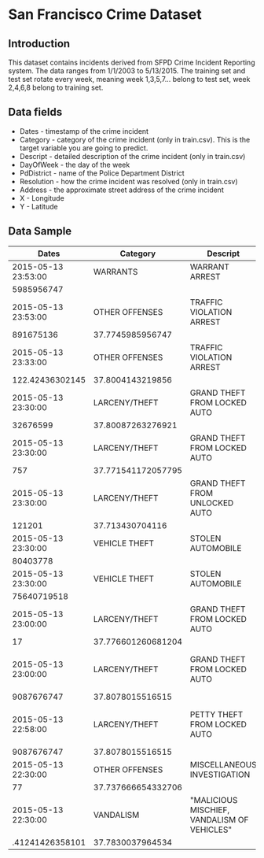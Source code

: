 # San Francisco Crime Dataset


## Introduction

This dataset contains incidents derived from SFPD Crime Incident Reporting system. The data ranges from 1/1/2003 to 5/13/2015. The training set and test set rotate every week, meaning week 1,3,5,7... belong to test set, week 2,4,6,8 belong to training set. 



## Data fields

 * Dates - timestamp of the crime incident
 * Category - category of the crime incident (only in train.csv). This is the target variable you are going to predict.
 * Descript - detailed description of the crime incident (only in train.csv)
 * DayOfWeek - the day of the week
 * PdDistrict - name of the Police Department District
 * Resolution - how the crime incident was resolved (only in train.csv)
 * Address - the approximate street address of the crime incident 
 * X - Longitude
 * Y - Latitude


## Data Sample

| Dates               | Category           | Descript                                    | DayOfWeek | PdDistrict | Resolution       | Address                       | X                 | Y        | 
|---------------------|--------------------|---------------------------------------------|-----------|------------|------------------|-------------------------------|-------------------|----------| 
| 2015-05-13 23:53:00 | WARRANTS           | WARRANT ARREST                              | Wednesday | NORTHERN   | "ARREST, BOOKED" | OAK ST / LAGUNA ST            | -122.425891675136 | 37.774   | 
| 5985956747          |                    |                                             |           |            |                  |                               |                   |          | 
| 2015-05-13 23:53:00 | OTHER OFFENSES     | TRAFFIC VIOLATION ARREST                    | Wednesday | NORTHERN   | "ARREST, BOOKED" | OAK ST / LAGUNA ST            | -122.425          |          | 
| 891675136           | 37.7745985956747   |                                             |           |            |                  |                               |                   |          | 
| 2015-05-13 23:33:00 | OTHER OFFENSES     | TRAFFIC VIOLATION ARREST                    | Wednesday | NORTHERN   | "ARREST, BOOKED" | VANNESS AV / GREENWICH ST     | -                 |          | 
| 122.42436302145     | 37.8004143219856   |                                             |           |            |                  |                               |                   |          | 
| 2015-05-13 23:30:00 | LARCENY/THEFT      | GRAND THEFT FROM LOCKED AUTO                | Wednesday | NORTHERN   | NONE             | 1500 Block of LOMBARD ST      | -122.426995       |          | 
| 32676599            | 37.80087263276921  |                                             |           |            |                  |                               |                   |          | 
| 2015-05-13 23:30:00 | LARCENY/THEFT      | GRAND THEFT FROM LOCKED AUTO                | Wednesday | PARK       | NONE             | 100 Block of BRODERICK ST     | -122.438737622    |          | 
| 757                 | 37.771541172057795 |                                             |           |            |                  |                               |                   |          | 
| 2015-05-13 23:30:00 | LARCENY/THEFT      | GRAND THEFT FROM UNLOCKED AUTO              | Wednesday | INGLESIDE  | NONE             | 0 Block of TEDDY AV           | -122.40325236     |          | 
| 121201              | 37.713430704116    |                                             |           |            |                  |                               |                   |          | 
| 2015-05-13 23:30:00 | VEHICLE THEFT      | STOLEN AUTOMOBILE                           | Wednesday | INGLESIDE  | NONE             | AVALON AV / PERU AV           | -122.423326976668 | 37.72513 | 
| 80403778            |                    |                                             |           |            |                  |                               |                   |          | 
| 2015-05-13 23:30:00 | VEHICLE THEFT      | STOLEN AUTOMOBILE                           | Wednesday | BAYVIEW    | NONE             | KIRKWOOD AV / DONAHUE ST      | -122.371274317441 | 37.72    | 
| 75640719518         |                    |                                             |           |            |                  |                               |                   |          | 
| 2015-05-13 23:00:00 | LARCENY/THEFT      | GRAND THEFT FROM LOCKED AUTO                | Wednesday | RICHMOND   | NONE             | 600 Block of 47TH AV          | -122.5081940311   |          | 
| 17                  | 37.776601260681204 |                                             |           |            |                  |                               |                   |          | 
| 2015-05-13 23:00:00 | LARCENY/THEFT      | GRAND THEFT FROM LOCKED AUTO                | Wednesday | CENTRAL    | NONE             | JEFFERSON ST / LEAVENWORTH ST | -122.41           |          | 
| 9087676747          | 37.8078015516515   |                                             |           |            |                  |                               |                   |          | 
| 2015-05-13 22:58:00 | LARCENY/THEFT      | PETTY THEFT FROM LOCKED AUTO                | Wednesday | CENTRAL    | NONE             | JEFFERSON ST / LEAVENWORTH ST | -122.41           |          | 
| 9087676747          | 37.8078015516515   |                                             |           |            |                  |                               |                   |          | 
| 2015-05-13 22:30:00 | OTHER OFFENSES     | MISCELLANEOUS INVESTIGATION                 | Wednesday | TARAVAL    | NONE             | 0 Block of ESCOLTA WY         | -122.4879830727   |          | 
| 77                  | 37.737666654332706 |                                             |           |            |                  |                               |                   |          | 
| 2015-05-13 22:30:00 | VANDALISM          | "MALICIOUS MISCHIEF, VANDALISM OF VEHICLES" | Wednesday | TENDERLOIN | NONE             | TURK ST / JONES ST            | -122              |          | 
| .41241426358101     | 37.7830037964534   |                                             |           |            |                  |                               |                   |          | 

